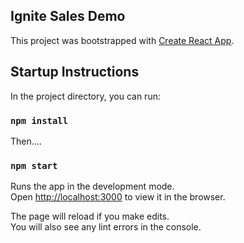 ## Ignite Sales Demo

This project was bootstrapped with [Create React App](https://github.com/facebook/create-react-app).

## Startup Instructions

In the project directory, you can run:

### `npm install`

Then....

### `npm start`

Runs the app in the development mode.<br />
Open [http://localhost:3000](http://localhost:3000) to view it in the browser.

The page will reload if you make edits.<br />
You will also see any lint errors in the console.
